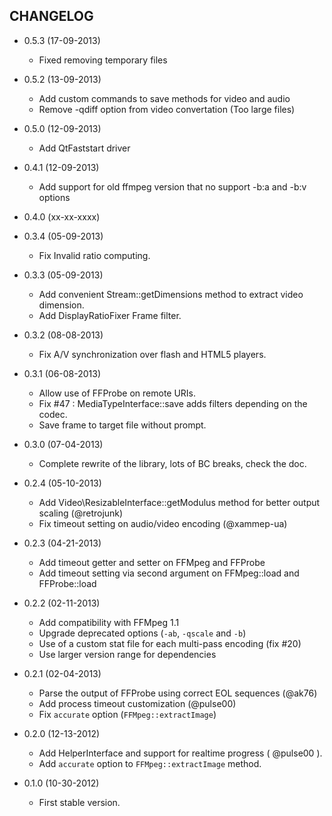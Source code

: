 CHANGELOG
---------

* 0.5.3 (17-09-2013)

  * Fixed removing temporary files

* 0.5.2 (13-09-2013)

  * Add custom commands to save methods for video and audio
  * Remove -qdiff option from video convertation (Too large files)

* 0.5.0 (12-09-2013)

  * Add QtFaststart driver

* 0.4.1 (12-09-2013)

  * Add support for old ffmpeg version that no support -b:a and -b:v options

* 0.4.0 (xx-xx-xxxx)

* 0.3.4 (05-09-2013)

  * Fix Invalid ratio computing.

* 0.3.3 (05-09-2013)

  * Add convenient Stream::getDimensions method to extract video dimension.
  * Add DisplayRatioFixer Frame filter.

* 0.3.2 (08-08-2013)

  * Fix A/V synchronization over flash and HTML5 players.

* 0.3.1 (06-08-2013)

  * Allow use of FFProbe on remote URIs.
  * Fix #47 : MediaTypeInterface::save adds filters depending on the codec.
  * Save frame to target file without prompt.

* 0.3.0 (07-04-2013)

  * Complete rewrite of the library, lots of BC breaks, check the doc.

* 0.2.4 (05-10-2013)

  * Add Video\ResizableInterface::getModulus method for better output scaling (@retrojunk)
  * Fix timeout setting on audio/video encoding (@xammep-ua)

* 0.2.3 (04-21-2013)

  * Add timeout getter and setter on FFMpeg and FFProbe
  * Add timeout setting via second argument on FFMpeg::load and FFProbe::load

* 0.2.2 (02-11-2013)

  * Add compatibility with FFMpeg 1.1
  * Upgrade deprecated options (`-ab`, `-qscale` and `-b`)
  * Use of a custom stat file for each multi-pass encoding (fix #20)
  * Use larger version range for dependencies

* 0.2.1 (02-04-2013)

  * Parse the output of FFProbe using correct EOL sequences (@ak76)
  * Add process timeout customization (@pulse00)
  * Fix `accurate` option (`FFMpeg::extractImage`)

* 0.2.0 (12-13-2012)

  * Add HelperInterface and support for realtime progress ( @pulse00 ).
  * Add `accurate` option to `FFMpeg::extractImage` method.

* 0.1.0 (10-30-2012)

  * First stable version.
